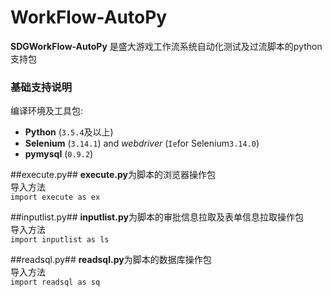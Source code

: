 # WorkFlow-AutoPy
**SDGWorkFlow-AutoPy** 是盛大游戏工作流系统自动化测试及过流脚本的python支持包
### 基础支持说明 ###
编译环境及工具包:

- **Python** (`3.5.4`及以上) 
- **Selenium** (`3.14.1`) and *webdriver* (`Ie`for Selenium`3.14.0`)
- **pymysql** (`0.9.2`)




##execute.py##
**execute.py**为脚本的浏览器操作包<br>
导入方法<br>
`import execute as ex `

##inputlist.py##
**inputlist.py**为脚本的审批信息拉取及表单信息拉取操作包<br>
导入方法<br>
`import inputlist as ls `

##readsql.py##
**readsql.py**为脚本的数据库操作包<br>
导入方法<br>
`import readsql as sq`
